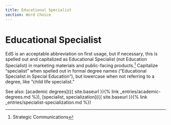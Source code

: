 ```yaml
---
title: Educational Specialist
section: Word Choice
---
```

# Educational Specialist

EdS is an acceptable abbreviation on first usage, but if necessary, this is spelled out and capitalized as Educational Specialist (not Education Specialist) in marketing materials and public-facing products.[^43] Capitalize “specialist” when spelled out in formal degree names (“Educational Specialist in Special Education”), but lowercase when not referring to a degree, like “child life specialist.”

See also: [academic degrees]({{ site.baseurl }}{% link _entries/academic-degrees.md %}), [specialist, specialization]({{ site.baseurl }}{% link _entries/specialist-specialization.md %})

[^43]: Strategic Communications